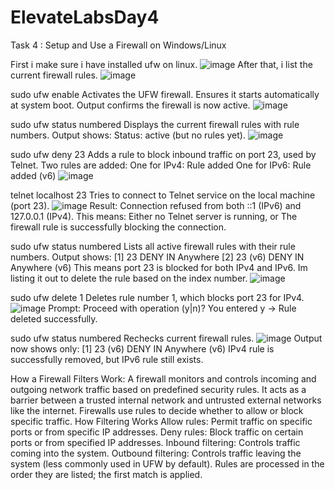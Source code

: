 # ElevateLabsDay4
Task 4 : Setup and Use a Firewall on Windows/Linux

First i make sure i have installed ufw on linux.
![image](https://github.com/user-attachments/assets/fe6e2caf-1ebb-4769-9dc8-545df6431eb1)
After that, i list the current firewall rules.
![image](https://github.com/user-attachments/assets/de94188f-ddfc-4cab-89ce-06e3dd7e87db)

sudo ufw enable
Activates the UFW firewall.
Ensures it starts automatically at system boot.
Output confirms the firewall is now active.
![image](https://github.com/user-attachments/assets/6d1e08d3-2b99-4e2c-b557-db48ee440921)

sudo ufw status numbered
Displays the current firewall rules with rule numbers.
Output shows: Status: active (but no rules yet).
![image](https://github.com/user-attachments/assets/bab1ade0-9fe9-4929-a595-d14dcdccc2ea)

sudo ufw deny 23
Adds a rule to block inbound traffic on port 23, used by Telnet.
Two rules are added:
One for IPv4: Rule added
One for IPv6: Rule added (v6)
![image](https://github.com/user-attachments/assets/54cf1703-5954-47eb-94f2-4c6052102794)


telnet localhost 23
Tries to connect to Telnet service on the local machine (port 23).
![image](https://github.com/user-attachments/assets/288ae723-f50d-4d9c-937d-036f4efb4206)
Result:
Connection refused from both ::1 (IPv6) and 127.0.0.1 (IPv4).
This means:
Either no Telnet server is running, or
The firewall rule is successfully blocking the connection.

sudo ufw status numbered
Lists all active firewall rules with their rule numbers.
Output shows:
[1] 23 DENY IN Anywhere
[2] 23 (v6) DENY IN Anywhere (v6)
This means port 23 is blocked for both IPv4 and IPv6.
Im listing it out to delete the rule based on the index number.
![image](https://github.com/user-attachments/assets/fc360917-5122-418e-a8a0-e2d1316399db)

sudo ufw delete 1
Deletes rule number 1, which blocks port 23 for IPv4.
![image](https://github.com/user-attachments/assets/a0af5f28-0af9-41ac-ac54-5a884166ab5d)
Prompt: Proceed with operation (y|n)?
You entered y → Rule deleted successfully.

sudo ufw status numbered 
Rechecks current firewall rules.
![image](https://github.com/user-attachments/assets/d8b8dcae-d25f-45d6-982f-b0ecc61bf47e)
Output now shows only:
[1] 23 (v6) DENY IN Anywhere (v6)
IPv4 rule is successfully removed, but IPv6 rule still exists.

How a Firewall Filters Work:
A firewall monitors and controls incoming and outgoing network traffic based on predefined security rules.
It acts as a barrier between a trusted internal network and untrusted external networks like the internet.
Firewalls use rules to decide whether to allow or block specific traffic.
How Filtering Works
Allow rules: Permit traffic on specific ports or from specific IP addresses.
Deny rules: Block traffic on certain ports or from specified IP addresses.
Inbound filtering: Controls traffic coming into the system.
Outbound filtering: Controls traffic leaving the system (less commonly used in UFW by default).
Rules are processed in the order they are listed; the first match is applied.
